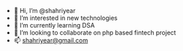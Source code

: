 - 👋 Hi, I’m @shahriyear
- 👀 I’m interested in new technologies
- 🌱 I’m currently learning DSA
- 💞️ I’m looking to collaborate on php based fintech project
- 📫 shahriyear@gmail.com

<!---
shahriyear/shahriyear is a ✨ special ✨ repository because its `README.md` (this file) appears on your GitHub profile.
You can click the Preview link to take a look at your changes.
--->
